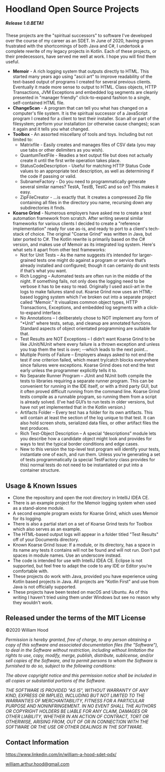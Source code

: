 # Hoodland Open Source Projects

##### Release 1.0.BETA1

These projects are the "spiritual successors" to software I've developed over
the course of my career as an SDET. In June of 2020, having grown frustrated
with the shortcomings of both Java and C#, I undertook a complete rewrite of
my legacy projects in Kotlin. Each of these projects, or their predecessors,
have served me well at work. I hope you will find them useful.

- **Memoir** - A rich logging system that outputs directly to HTML. This started
many years ago using "ascii art" to improve readability of the text-based output
of programs I created for several previous clients. Eventually it made more
sense to output to HTML. Class objects, HTTP Transactions, JVM Exceptions and
embedded log segments are cleanly presented in "manager friendly" click-to-expand
fashion to a single, self-contained HTML file.
- **ChangeScan** - A program that can tell you what has changed on a computer's
file system. It is the spiritual successor of a JavaScript program I created for
a client to test their installer. Scan all or part of the filesystem; perform
your installation (or otherwise cause changes); scan it again and it tells you
what changed.
- **Toolbox** - An assorted miscellany of tools and toys. Including but not limited to:
    - Matrixfile - Easily creates and manages files of CSV data (you may use tabs or
    other delimiters as you wish).
    - QuantumTextFile - Readies a text output file but does not actually create it
    until the first write operation takes place.
    - StatusCodeDescription - Useful for matching HTTP Status Code values to an
    appropriate text description, as well as determining if the code if passing or valid.
    - SubnameFactory - Do you need to programmatically generate several similar names?
    TestA, TestB, TestC and so on? This makes it easy.
    - ZipFileCreator - ...is exactly that. It creates a compressed Zip file containing all files in the directory you name, recursing down any subdirectories it finds.
- **Koarse Grind** - Numerous employers have asked me to create a test automation
framework from scratch. After writing several similar frameworks for various
clients I decided to create a "reference implementation" ready for use as-is,
and ready to port to a client's tech-stack of choice. The original "Coarse Grind"
was written in Java, but later ported to C#. The Kotlin rewrite is primarily
based on the C# version, and makes use of Memoir as its integrated log system.
Here's what sets it apart from other test frameworks:
    - Not for Unit Tests – As the name suggests it’s intended for larger-grained tests one might do against a program or service that’s already installed and configured; though it can certainly do unit tests if that’s what you want.
    - Rich Logging – Automated tests are often run in the middle of the night. If something fails, not only does the logging need to be verbose it has to be easy to read. Originally I used ascii-art in the logs to make failures stand out. Koarse Grind now uses an HTML-based logging system which I’ve broken out into a separate project called “Memoir.” It visualizes common object types, HTTP Transactions, Exceptions, and embedded log segments with a click-to-expand interface.
    - No Annotations – I deliberately chose to NOT implement any form of “*Unit” where tests, setup, and cleanup are annotated functions. Standard aspects of object orientated programming are suitable for that.
    - Test Results are NOT Exceptions – I didn’t want Koarse Grind to be like JUnit/NUnit where every failure is a thrown exception and unless you trap them the test is over; --which leads to the next point…
    - Multiple Points of Failure – Employers always asked to not end the test if one criterion failed, which meant try/catch blocks everywhere since failures were exceptions. Koarse Grind does not end the test early unless the programmer explicitly tells it to.
    - No Separate Runner Program – JUnit and NUnit both compile the tests to libraries requiring a separate runner program. This can be convenient for running in the IDE itself, or with a third party GUI, but it often proved difficult running from the command line. Koarse Grind tests compile as a runnable program, so running them from a script is already solved. (I’ve had GUI’s to run tests in older versions, but have not yet implemented that in the Kotlin version.)
    - Artifacts Folder – Every test has a folder for its own artifacts. This will contain at least the section of the log unique to that test. It can also hold screen shots, serialized data files, or other artifact files the test produces.
    - Rich Test-Object Description – A special “descriptions” module lets you describe how a candidate object might look and provides for ways to test the typical border conditions and edge cases.
    - New to this version the top-level test program will identify your tests, instantiate one of each, and run them. Unless you’re generating a set of tests programmatically (a special TestFactory class provides for this) normal tests do not need to be instantiated or put into a container structure.

## Usage & Known Issues
- Clone the repository and open the root directory in IntelliJ IDEA CE.
- There is an example project for the Memoir logging system when used as a stand-alone module.
- A second example program exists for Koarse Grind, which uses Memoir for its logging.
- There is also a partial start on a set of Koarse Grind tests for Toolbox which also serves as an example.
- The HTML-based output logs will appear in a folder titled "Test Results" off of your Documents directory.
- Known Koarse Grind Issue: If a module, or its directory, has a space in its name any tests it contains will not be found and will not run. Don't put spaces in module names. Use an underscore instead.
- The code is intended for use with IntelliJ IDEA CE. Eclipse is not supported, but feel free to adapt the code to any IDE or Editor you're comfortable with.
- These projects do work with Java, provided you have experience using Kotlin based projects in Java. All projects are "Kotlin First" and use from Java is not officially supported.
- These projects have been tested on macOS and Ubuntu. As of this writing I haven't tried using them under Windows but see no reason why they wouldn't work.

## Released under the terms of the MIT License
©2020 William Hood

*Permission is hereby granted, free of charge, to any person obtaining a copy
of this software and associated documentation files (the "Software"), to deal
in the Software without restriction, including without limitation the rights to
use, copy, modify, merge, publish, distribute, sublicense, and/or sell copies
of the Software, and to permit persons to whom the Software is furnished
to do so, subject to the following conditions:*

*The above copyright notice and this permission notice shall be included
in all copies or substantial portions of the Software.*

*THE SOFTWARE IS PROVIDED "AS IS", WITHOUT WARRANTY OF ANY KIND,
EXPRESS OR IMPLIED, INCLUDING BUT NOT LIMITED TO THE WARRANTIES
OF MERCHANTABILITY, FITNESS FOR A PARTICULAR PURPOSE AND
NONINFRINGEMENT. IN NO EVENT SHALL THE AUTHORS OR COPYRIGHT
HOLDERS BE LIABLE FOR ANY CLAIM, DAMAGES OR OTHER LIABILITY,
WHETHER IN AN ACTION OF CONTRACT, TORT OR OTHERWISE, ARISING
FROM, OUT OF OR IN CONNECTION WITH THE SOFTWARE OR THE USE OR
OTHER DEALINGS IN THE SOFTWARE.*


## Contact Information
https://www.linkedin.com/in/william-a-hood-sdet-pdx/

william.arthur.hood@gmail.com
